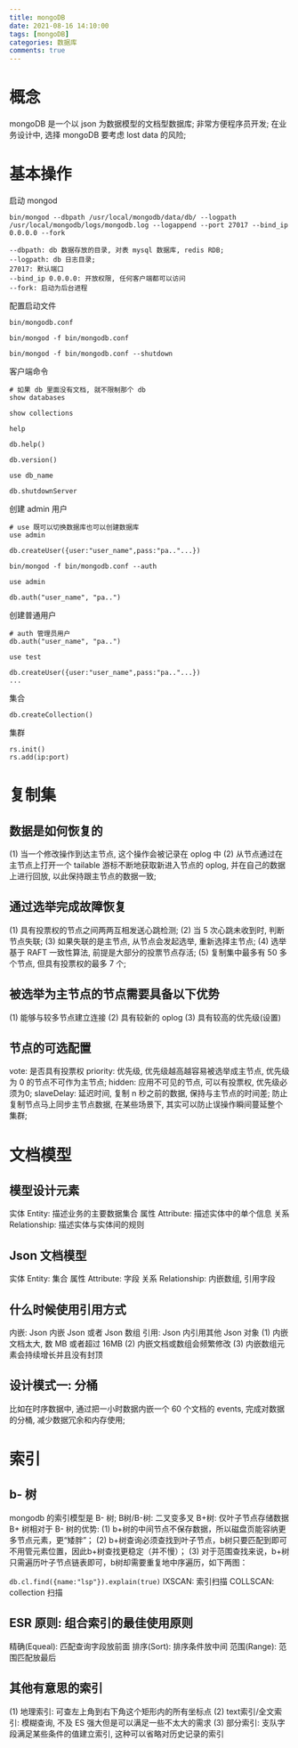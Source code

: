 ```yaml
---
title: mongoDB
date: 2021-08-16 14:10:00
tags: [mongoDB]
categories: 数据库
comments: true
---
```


# 概念 
mongoDB 是一个以 json 为数据模型的文档型数据库; 非常方便程序员开发;
在业务设计中, 选择 mongoDB 要考虑 lost data 的风险;

# 基本操作
启动 mongod
````
bin/mongod --dbpath /usr/local/mongodb/data/db/ --logpath /usr/local/mongodb/logs/mongodb.log --logappend --port 27017 --bind_ip 0.0.0.0 --fork

--dbpath: db 数据存放的目录, 对表 mysql 数据库, redis RDB;
--logpath: db 日志目录;
27017: 默认端口
--bind_ip 0.0.0.0: 开放权限, 任何客户端都可以访问
--fork: 启动为后台进程
````

配置启动文件
``` 
bin/mongodb.conf 

bin/mongod -f bin/mongodb.conf

bin/mongod -f bin/mongodb.conf --shutdown

```

客户端命令
```
# 如果 db 里面没有文档, 就不限制那个 db
show databases

show collections

help

db.help()

db.version()

use db_name

db.shutdownServer
```

创建 admin 用户
````
# use 既可以切换数据库也可以创建数据库
use admin

db.createUser({user:"user_name",pass:"pa.."...})

bin/mongod -f bin/mongodb.conf --auth

use admin

db.auth("user_name", "pa..")
````

创建普通用户
````
# auth 管理员用户
db.auth("user_name", "pa..")

use test

db.createUser({user:"user_name",pass:"pa.."...})
...
````

集合
````
db.createCollection()
````

集群
````
rs.init()
rs.add(ip:port)
````

# 复制集

## 数据是如何恢复的
(1) 当一个修改操作到达主节点, 这个操作会被记录在 oplog 中
(2) 从节点通过在主节点上打开一个 tailable 游标不断地获取新进入节点的 oplog, 并在自己的数据上进行回放, 以此保持跟主节点的数据一致;

## 通过选举完成故障恢复
(1) 具有投票权的节点之间两两互相发送心跳检测;
(2) 当 5 次心跳未收到时, 判断节点失联;
(3) 如果失联的是主节点, 从节点会发起选举, 重新选择主节点;
(4) 选举基于 RAFT 一致性算法, 前提是大部分的投票节点存活;
(5) 复制集中最多有 50 多个节点, 但具有投票权的最多 7 个;

## 被选举为主节点的节点需要具备以下优势
(1) 能够与较多节点建立连接
(2) 具有较新的 oplog
(3) 具有较高的优先级(设置)

## 节点的可选配置
vote: 是否具有投票权
priority: 优先级, 优先级越高越容易被选举成主节点, 优先级为 0 的节点不可作为主节点;
hidden: 应用不可见的节点, 可以有投票权, 优先级必须为0;
slaveDelay: 延迟时间, 复制 n 秒之前的数据, 保持与主节点的时间差; 防止复制节点马上同步主节点数据, 在某些场景下, 其实可以防止误操作瞬间蔓延整个集群;

# 文档模型

## 模型设计元素
实体 Entity: 描述业务的主要数据集合
属性 Attribute: 描述实体中的单个信息
关系 Relationship: 描述实体与实体间的规则

## Json 文档模型
实体 Entity: 集合
属性 Attribute: 字段
关系 Relationship: 内嵌数组, 引用字段

## 什么时候使用引用方式
内嵌: Json 内嵌 Json 或者 Json 数组
引用: Json 内引用其他 Json 对象
(1) 内嵌文档太大, 数 MB 或者超过 16MB
(2) 内嵌文档或数组会频繁修改
(3) 内嵌数组元素会持续增长并且没有封顶

## 设计模式一: 分桶
比如在时序数据中, 通过把一小时数据内嵌一个 60 个文档的 events, 完成对数据的分桶, 减少数据冗余和内存使用;


# 索引

## b- 树
mongodb 的索引模型是 B- 树;
B树/B-树: 二叉变多叉
B+树: 仅叶子节点存储数据
B+ 树相对于 B- 树的优势:
(1) b+树的中间节点不保存数据，所以磁盘页能容纳更多节点元素，更“矮胖”；
(2) b+树查询必须查找到叶子节点，b树只要匹配到即可不用管元素位置，因此b+树查找更稳定（并不慢）；
(3) 对于范围查找来说，b+树只需遍历叶子节点链表即可，b树却需要重复地中序遍历，如下两图：

``` db.cl.find({name:"lsp"}).explain(true) ```
IXSCAN: 索引扫描
COLLSCAN: collection 扫描

## ESR 原则: 组合索引的最佳使用原则
精确(Equeal): 匹配查询字段放前面
排序(Sort): 排序条件放中间
范围(Range): 范围匹配放最后

## 其他有意思的索引
(1) 地理索引: 可查左上角到右下角这个矩形内的所有坐标点
(2) text索引/全文索引: 模糊查询, 不及 ES 强大但是可以满足一些不太大的需求
(3) 部分索引: 支队字段满足某些条件的值建立索引, 这种可以省略对历史记录的索引

















